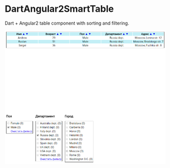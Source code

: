 # DartAngular2SmartTable
Dart + Angular2 table component with sorting and filtering.

![DartAngular2SmartTable](screenshot.png)
